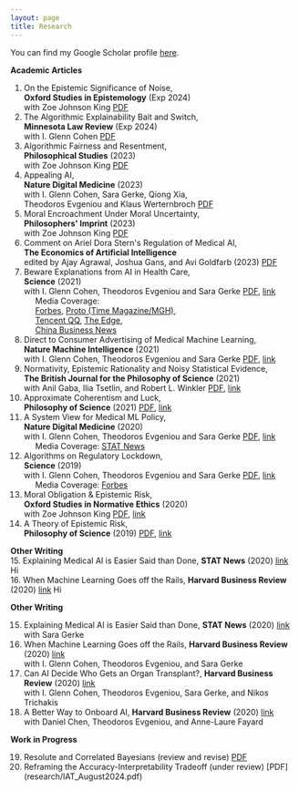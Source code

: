 ```yaml
---
layout: page
title: Research
---
```

<!--- You will find below a list of publications and works in progress, followed by a general overview of my research. --> 

You can find my Google Scholar profile [here](https://scholar.google.com/citations?user=4qmPIBgAAAAJ&hl=en&oi=ao).

**Academic Articles**
1. On the Epistemic Significance of Noise,   
**Oxford Studies in Epistemology** (Exp 2024)    
with Zoe Johnson King [PDF](research/epistemic_noise_nov2023.pdf)    
2. The Algorithmic Explainability Bait and Switch,   
**Minnesota Law Review** (Exp 2024)    
with I. Glenn Cohen [PDF](research/explainability_march2023.pdf)
3. Algorithmic Fairness and Resentment,   
**Philosophical Studies** (2023)    
with Zoe Johnson King [PDF](research/afr.pdf)
4. Appealing AI,      
**Nature Digital Medicine** (2023)    
with I. Glenn Cohen, Sara Gerke, Qiong Xia,   
Theodoros Evgeniou and Klaus Werternbroch [PDF](research/AppealingAI.pdf)    
5. Moral Encroachment Under Moral Uncertainty,   
**Philosophers' Imprint** (2023)    
with Zoe Johnson King [PDF](research/encroachment_march2023.pdf)       
6. Comment on Ariel Dora Stern's Regulation of Medical AI,   
**The Economics of Artificial Intelligence**    
edited by Ajay Agrawal, Joshua Gans, and Avi Goldfarb (2023) [PDF](research/ads_comment_march2023.pdf)           
7. Beware Explanations from AI in Health Care,      
**Science** (2021)    
with I. Glenn Cohen, Theodoros Evgeniou and Sara Gerke [PDF](research/beware_march2023.pdf), [link](https://www.science.org/doi/10.1126/science.abg1834)  
&nbsp;&nbsp;&nbsp;&nbsp; Media Coverage:   
&nbsp;&nbsp;&nbsp;&nbsp; [Forbes](https://www.forbes.com/sites/forbestechcouncil/2021/08/23/10-key-questions-every-company-should-ask-before-using-ai/?sh=6070c2415d62), [Proto (Time Magazine/MGH)](http://protomag.com/research-studies/ai-explain-thyself/),   
&nbsp;&nbsp;&nbsp;&nbsp; [Tencent QQ](https://new.qq.com/omn/20210903/20210903A0C0DC00.html), [The Edge](https://www.theedgemarkets.com/article/ai-are-we-ready-black-box-solutions),   
&nbsp;&nbsp;&nbsp;&nbsp; [China Business News](https://www.yicai.com/news/101163033.html)
8. Direct to Consumer Advertising of Medical Machine Learning,      
**Nature Machine Intelligence** (2021)    
with I. Glenn Cohen, Theodoros Evgeniou and Sara Gerke [PDF](research/dtc_march2023.pdf), [link](https://www.nature.com/articles/s42256-021-00331-0)     
9. Normativity, Epistemic Rationality and Noisy Statistical Evidence,       
**The British Journal for the Philosophy of Science** (2021)       
with Anil Gaba, Ilia Tsetlin, and Robert L. Winkler [PDF](research/noisy_stereotypes_march2021.pdf), [link](https://www.journals.uchicago.edu/doi/10.1086/715196)    
10. Approximate Coherentism and Luck,     
**Philosophy of Science** (2021) [PDF](research/acl.pdf), [link](https://www.cambridge.org/core/journals/philosophy-of-science/article/abs/approximate-coherentism-and-luck/362F44FD87EEA07E0E60EF57CD34768D) 
11. A System View for Medical ML Policy,      
**Nature Digital Medicine** (2020)     
with I. Glenn Cohen, Theodoros Evgeniou and Sara Gerke [PDF](research/nature_system_view.pdf), [link](https://www.nature.com/articles/s41746-020-0262-2)   
&nbsp;&nbsp;&nbsp;&nbsp; Media Coverage: [STAT News](https://www.statnews.com/2020/10/05/duke-artificial-intelligence-hospital-medicine/)
12. Algorithms on Regulatory Lockdown,      
**Science** (2019)    
with I. Glenn Cohen, Theodoros Evgeniou and Sara Gerke  [PDF](locked_ai_nov2019.pdf), [link](https://www.science.org/doi/abs/10.1126/science.aay9547)    
&nbsp;&nbsp;&nbsp;&nbsp; Media Coverage: [Forbes](https://www.forbes.com/sites/lanceeliot/2019/12/18/latest-ai-that-learns-on-the-fly-is-raising-serious-concerns-including-for-self-driving-cars/#7ea94f162813)   
13. Moral Obligation & Epistemic Risk,        
**Oxford Studies in Normative Ethics** (2020)    
with Zoe Johnson King [PDF](research/bjk_mer_2019.pdf), [link](https://oxford.universitypressscholarship.com/view/10.1093/oso/9780198867944.001.0001/oso-9780198867944-chapter-5)    
14. A Theory of Epistemic Risk,     
**Philosophy of Science** (2019) [PDF](research/babic_ter_final.pdf), [link](https://doi.org/10.1086/703552)

**Other Writing**    
15. Explaining Medical AI is Easier Said than Done, <b>STAT News</b> (2020) <a href="https://www.statnews.com/2021/07/21/explainable-medical-ai-easier-said-than-done/">link</a> Hi    
16. When Machine Learning Goes off the Rails, <b>Harvard Business Review</b> (2020) <a href="https://hbr.org/2021/01/when-machine-learning-goes-off-the-rails">link</a> Hi     
  
**Other Writing**   
<ol start="15">
    <li> Explaining Medical AI is Easier Said than Done, <b>STAT News</b> (2020) <a href="https://www.statnews.com/2021/07/21/explainable-medical-ai-easier-said-than-done/">link</a> <br>  
with Sara Gerke </li>
    <li> When Machine Learning Goes off the Rails, <b>Harvard Business Review</b> (2020) <a href="https://hbr.org/2021/01/when-machine-learning-goes-off-the-rails">link</a> <br>  
with I. Glenn Cohen, Theodoros Evgeniou, and Sara Gerke </li>
  <li> Can AI Decide Who Gets an Organ Transplant?, <b>Harvard Business Review</b> (2020) <a href="https://hbr.org/2020/12/can-ai-fairly-decide-who-gets-an-organ-transplant">link</a> <br>  
with I. Glenn Cohen, Theodoros Evgeniou, Sara Gerke, and Nikos Trichakis </li>
  <li> A Better Way to Onboard AI, <b>Harvard Business Review</b> (2020) <a href="https://hbr.org/2020/07/a-better-way-to-onboard-ai">link</a> <br>   
with Daniel Chen, Theodoros Evgeniou, and Anne-Laure Fayard </li> 
</ol>

**Work in Progress** 

<ol start="19">
  <li> Resolute and Correlated Bayesians (review and revise) <a href=research/RCB_August2024.pdf>PDF</a> </li>
  <li> Reframing the Accuracy-Interpretability Tradeoff (under review) [PDF](research/IAT_August2024.pdf) </li>
</ol> 

&nbsp;
&nbsp;
&nbsp;
&nbsp;
&nbsp;
&nbsp;

<!---
<ol start="3">
  <li>A paper on approximate coherence </li>
  <li>Norms, Stereotypes and Accuracy <a href="babic_nsa.pdf">PDF</a> </li>
  <li>Adaptive Burdens of Proof (e-mail for draft) </li>
  <li>Dynamic Epistemic Risk </li>
  <li>Testing for Discrimination and the Risk of Error </li>
  <li>Invariance, Entropy, and (Objective) Bayesianism </li>
</ol> 
<!---
**Overview**
  The overaching theme of my current research is **epistemic risk**. It consists of three principal components:
**Philosophy of science/formal epistemology**. I try to motivate and construct a general theory of epistemic risk in terms of alethic sensitivity to small changes in accuracy. This theory is currently developed within the epistemic utility framework, though I think of this as a starting point rather than a fundamental commitment. If you would like to learn more, see the paper entitled A Theory of Epistemic Risk. This project proposes a way of measuring the riskiness of a credence function and connects risk to measures of uncertainty. In particular, I show that under very general conditions epistemic risk is dual to information entropy. 
Currently, I am working on a project that extends considerations of epistemic risk to the updating of beliefs (Dynamic Epistemic Risk). I aim to show that we can establish an update rule by considering how an agent's attitudes to epistemic risk should change in response to different possible learning experiences. Roughly, if the answer is that attitudes to epistemic risk should change as little as possible, then the associated update rule is Bayes' Rule. 
I am also working on a project on chance and coherence for imperfect Bayesian agents (Assessment Reversal in Approximate Coherentism). I suggest that approximating coherence may not be an appropriate proxy for traditional (all or nothing) coherence because unlike the latter, approximating coherence is susceptible to misfortune. 
**Normative ethics**. I believe the theory of epistemic risk can fruitfully speak to several problems that have been articulated in the moral encroachment and normative dilemmas literature. In a joint project with Zoë Johnson-King (Moral Obligations and Epistemic Risk), we explore the relationship between moral obligations and attitudes to epistemic risk.
**Law and public policy**. This dimension of my research engages the emerging literature on algorithmic fairness and ethics in statistics and machine learning. I am interested in both the normative dimension of what constitutes fair AI/ML and the statistical engineering problem of how to construct fair learning algorithms. I am also interested in the empirical study of related public policy problems. Currently, I am working on applying the theory of epistemic risk to evaluate the pervasiveness of discrimination. In particular, in Testing for Discrimination and the Risk of Error, I defend a statistical test for discrimination grounded in attitudes to epistemic risk. Meanwhile, in Adaptive Burdens of Proof, I argue that many apparent paradoxes of proof involving statistical evidence arise because we assume (without justification) that legal decision makers must have one unique attitude to epistemic risk -- namely, neutrality.  -->

